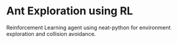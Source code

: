 # Ant Exploration using RL

Reinforcement Learning agent using neat-python for environment exploration and collision avoidance.
